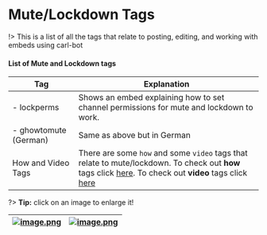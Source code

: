 # Mute/Lockdown Tags

!> This is a list of all the tags that relate to posting, editing, and working with embeds using carl-bot

#### List of Mute and Lockdown tags

<!-- prettier-ignore -->
| Tag  | Explanation |
| ---- | ----------- |
| - lockperms | Shows an embed explaining how to set channel permissions for mute and lockdown to work. |
| - ghowtomute (German) | Same as above but in German |
| How and Video Tags | There are some `how` and some `video` tags that relate to mute/lockdown. To check out **how** tags click [here](/how-tags). To check out **video** tags click [here](/video-tags) |

?> **Tip:** click on an image to enlarge it!

<!-- prettier-ignore -->
| [![image.png](https://i.postimg.cc/RhqGzxYs/image.png)](https://postimg.cc/Mf21yNqV) | [![image.png](https://i.postimg.cc/hPzMygTh/image.png)](https://postimg.cc/0bvpjTtq) |
| ------------ | ----------------------------- |
